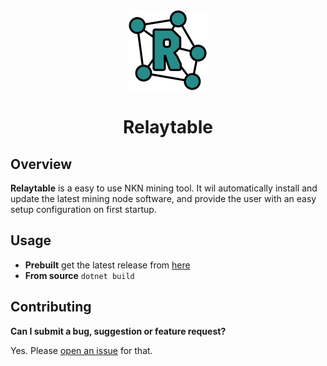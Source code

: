 <div align="center">
    <img height="128" alt="Relaytable" src="logo.png">
 <h1>Relaytable</h1>
</div>


## Overview
**Relaytable** is a easy to use NKN mining tool. It wil automatically install and update the latest mining node software, and provide the user with an easy setup configuration on first startup.

## Usage

- **Prebuilt** get the latest release from [here](https://github.com/MutsiMutsi/Relaytable/releases/latest)
- **From source** `dotnet build`

## Contributing

**Can I submit a bug, suggestion or feature request?**

Yes. Please [open an issue](https://github.com/MutsiMutsi/Relaytable/issues/new) for that.
